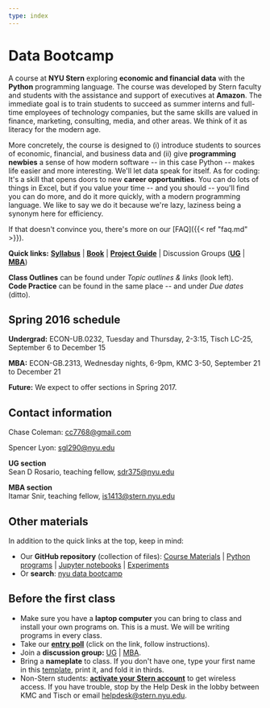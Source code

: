 ```yaml
---
type: index
---
```


# Data Bootcamp

A course at **NYU Stern** exploring **economic and financial data** with the **Python** programming language. The course was developed by Stern faculty and students with the assistance and support of executives at **Amazon**. The immediate goal is to train students to succeed as summer interns and full-time employees of technology companies, but the same skills are valued in finance, marketing, consulting, media, and other areas. We think of it as literacy for the modern age.

More concretely, the course is designed to (i) introduce students to sources of economic, financial, and business data and (ii) give **programming newbies** a sense of how modern software -- in this case Python -- makes life easier and more interesting. We'll let data speak for itself. As for coding: It's a skill that opens doors to new **career opportunities**. You can do lots of things in Excel, but if you value your time -- and you should -- you'll find you can do more, and do it more quickly, with a modern programming language. We like to say we do it because we're lazy, laziness being a synonym here for efficiency.

If that doesn't convince you, there's more on our [FAQ]({{< ref "faq.md" >}}).

**Quick links:**  **[Syllabus](https://github.com/NYUDataBootcamp/Materials/blob/master/Documents/bootcamp_syllabus.pdf)** | **[Book](https://www.gitbook.com/book/nyudatabootcamp/data-bootcamp/details)** | **[Project Guide](https://github.com/NYUDataBootcamp/Materials/blob/master/Documents/bootcamp_project.pdf)** | Discussion Groups (**[UG](https://piazza.com/nyu/fall2016/econub0232)** | **[MBA](https://piazza.com/nyu/fall2016/econgb2313)**)

**Class Outlines** can be found under *Topic outlines & links* (look left). <br> **Code Practice** can be found in the same place -- and under *Due dates* (ditto).


## Spring 2016 schedule

**Undergrad:**  ECON-UB.0232, Tuesday and Thursday, 2-3:15, Tisch LC-25, September 6 to December 15 <br>

**MBA:**  ECON-GB.2313, Wednesday nights, 6-9pm, KMC 3-50, September 21 to December 21

**Future:** We expect to offer sections in Spring 2017.

## Contact information

Chase Coleman: [cc7768@gmail.com](mailto:cc7768@gmail.com)

Spencer Lyon: [sgl290@nyu.edu](mailto:sgl290@nyu.edu)

**UG section** <br> Sean D Rosario, teaching fellow, [sdr375@nyu.edu](mailto:sdr375@nyu.edu)

**MBA section** <br> Itamar Snir, teaching fellow, [is1413@stern.nyu.edu](mailto:is1413@stern.nyu.edu)


## Other materials

In addition to the quick links at the top, keep in mind:

* Our **GitHub repository** (collection of files): [Course Materials](https://github.com/NYUDataBootcamp/Materials) | [Python programs](https://github.com/NYUDataBootcamp/Materials/tree/master/Code/Python) | [Jupyter notebooks](https://github.com/NYUDataBootcamp/Materials/tree/master/Code/notebooks) | [Experiments](https://github.com/NYUDataBootcamp/Lab)
* Or **search**:  [nyu data bootcamp](http://lmgtfy.com/?q=nyu+data+bootcamp)


## Before the first class

* Make sure you have a **laptop computer** you can bring to class and install your own programs on.  This is a must.  We will be writing programs in every class.
* Take our **[entry poll](https://docs.google.com/forms/d/e/1FAIpQLSdiVdav2f6RFCiopp3MGHZRX6PKR5MA77z2NrFrdXV8eFFgaQ/viewform)** (click on the link, follow instructions).
* Join a **discussion group:** [UG](https://groups.google.com/forum/#!forum/nyu_data_bootcamp_ug) | [MBA](https://groups.google.com/forum/#!forum/nyu_data_bootcamp_mba).
* Bring a **nameplate** to class.  If you don't have one, type your first name in this [template](https://docs.google.com/document/d/18mDKqDO-48wbwYfFEGD0BAYJRsshRRRxR9IEKhekTWM/edit?usp=sharing), print it, and fold it in thirds.
* Non-Stern students:  **[activate your Stern account](https://w3.stern.nyu.edu/start/home)** to get wireless access.  If you have trouble, stop by the Help Desk in the lobby between KMC and Tisch or email [helpdesk@stern.nyu.edu](mailto:helpdesk@stern.nyu.edu).
